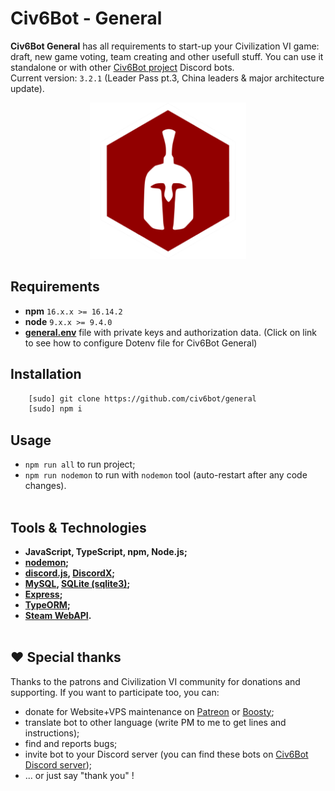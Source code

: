 # Civ6Bot - General

**Civ6Bot General** has all requirements to start-up your Civilization VI game: draft, new game voting, team creating and other usefull stuff. You can use it standalone or with other [Civ6Bot project](https://github.com/civ6bot/) Discord bots.
<br>
Current version: `3.2.1` (Leader Pass pt.3, China leaders & major architecture update).
<p align="center">
    <img src="./images/general.png"  width="250" height="250">
</p>

## <a name="requirements"></a>Requirements
* **npm** `16.x.x >= 16.14.2`
* **node** `9.x.x >= 9.4.0`
* [**general.env**](./docs/env-general.md) file with private keys and authorization data. (Click on link to see how to configure Dotenv file for Civ6Bot General)

## <a name="installation"></a>Installation
```bash
    [sudo] git clone https://github.com/civ6bot/general
    [sudo] npm i
```

## <a name="usage"></a>Usage
* `npm run all` to run project;
* `npm run nodemon` to run with `nodemon` tool (auto-restart after any code changes).
<br/><br/>

## <a name="tools"></a>Tools & Technologies
* **JavaScript, TypeScript, npm, Node.js;**
* **[nodemon](https://www.npmjs.com/package/nodemon);**
* **[discord.js](https://discord.js.org/#/), [DiscordX](https://www.npmjs.com/package/discordx);**
* **[MySQL](https://www.npmjs.com/package/mysql), [SQLite (sqlite3)](https://www.npmjs.com/package/sqlite3);**
* **[Express](https://expressjs.com/);**
* **[TypeORM](https://typeorm.io/);**
* **[Steam WebAPI](https://steamcommunity.com/dev).**
<br/><br/>
## ❤️ Special thanks
Thanks to the patrons and Civilization VI community for donations and supporting. If you want to participate too, you can:
- donate for Website+VPS maintenance on [Patreon](https://www.patreon.com/civ6bot) or [Boosty](https://boosty.to/civ6bot);
- translate bot to other language (write PM to me to get lines and instructions);
- find and reports bugs;
- invite bot to your Discord server (you can find these bots on [Civ6Bot Discord server](https://discord.gg/CzCQPjxXTy));
- ... or just say "thank you" !

